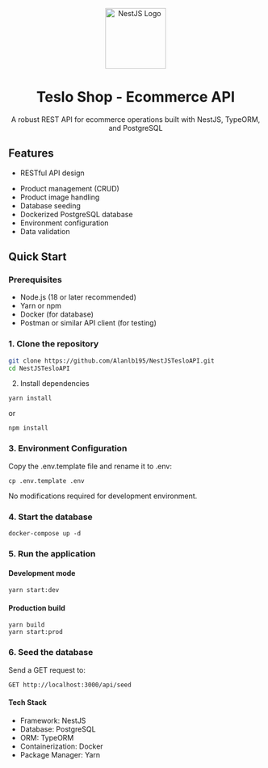 <p align="center">
  <a href="http://nestjs.com/" target="blank">
    <img src="https://nestjs.com/img/logo-small.svg" width="120" alt="NestJS Logo" />
  </a>
</p>

<h1 align="center">Teslo Shop - Ecommerce API</h1>

<p align="center">
  A robust REST API for ecommerce operations built with NestJS, TypeORM, and PostgreSQL
</p>

## Features

- RESTful API design

<!-- - JWT Authentication -->

- Product management (CRUD)
- Product image handling
- Database seeding
- Dockerized PostgreSQL database
- Environment configuration
- Data validation

## Quick Start

### Prerequisites

- Node.js (18 or later recommended)
- Yarn or npm
- Docker (for database)
- Postman or similar API client (for testing)

### 1. Clone the repository

```bash
git clone https://github.com/Alanlb195/NestJSTesloAPI.git
cd NestJSTesloAPI
```

2. Install dependencies

```
yarn install
```

or

```
npm install
```

### 3. Environment Configuration

Copy the .env.template file and rename it to .env:

```
cp .env.template .env
```

No modifications required for development environment.

### 4. Start the database

```
docker-compose up -d
```

### 5. Run the application

#### Development mode

```
yarn start:dev
```

#### Production build

```
yarn build
yarn start:prod
```

### 6. Seed the database

Send a GET request to:

```
GET http://localhost:3000/api/seed
```
#### Tech Stack
- Framework: NestJS
- Database: PostgreSQL
- ORM: TypeORM
- Containerization: Docker
- Package Manager: Yarn

